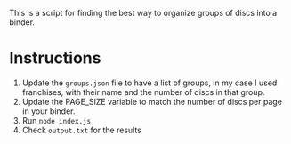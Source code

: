 This is a script for finding the best way to organize groups of discs into a binder.

# Instructions
1. Update the `groups.json` file to have a list of groups, in my case I used franchises, with their name and the number of discs in that group.
2. Update the PAGE_SIZE variable to match the number of discs per page in your binder.
3. Run `node index.js`
4. Check `output.txt` for the results